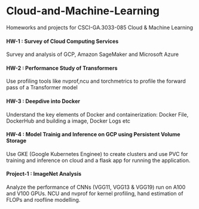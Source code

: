 # Cloud-and-Machine-Learning
Homeworks and projects for  CSCI-GA.3033-085 Cloud &amp; Machine Learning 

#### HW-1 : Survey of Cloud Computing Services
Survey and analysis of GCP, Amazon SageMaker and Microsoft Azure
#### HW-2 : Performance Study of Transformers <br>
Use profiling tools like nvprof,ncu and torchmetrics to profile the forward pass of a Transformer model
#### HW-3 : Deepdive into Docker <br>
Understand the key elements of Docker and containerization: Docker File, DockerHub and building a image, Docker Logs etc
#### HW-4 : Model Trainig and Inference on GCP using Persistent Volume Storage <br>
Use GKE (Google Kubernetes Enginee) to create clusters and use PVC for training and inference on cloud and a flask app for running the application.
#### Project-1 : ImageNet Analysis <br>
Analyze the performance of CNNs (VGG11, VGG13 & VGG19) run on A100 and V100 GPUs. NCU and nvprof for kernel profiling, hand estimation of FLOPs and roofline modelling.
